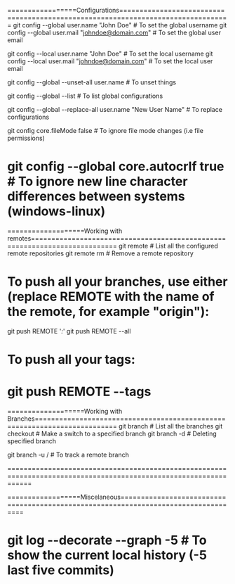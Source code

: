 =================Configurations=================================================================================
git config --global user.name "John Doe"  # To set the global username
git config --global user.mail "johndoe@domain.com"  # To set the global user email

git config --local user.name "John Doe"  # To set the local username
git config --local user.mail "johndoe@domain.com"  # To set the local user email

git config --global --unset-all user.name  # To unset things

git config --global --list  # To list global configurations

git config --global --replace-all user.name "New User Name"  # To replace configurations

git config core.fileMode false  # To ignore file mode changes (i.e file permissions)

git config --global core.autocrlf true  # To ignore new line character differences between systems (windows-linux)
==================================================================================================================

===================Working with remotes===========================================================================
git remote  # List all the configured remote repositories
git remote rm <remote>  # Remove a remote repository

# To push all your branches, use either (replace REMOTE with the name of the remote, for example "origin"):
git push REMOTE '*:*'
git push REMOTE --all

# To push all your tags:
git push REMOTE --tags
==================================================================================================================

===================Working with Branches==========================================================================
git branch  # List all the branches
git checkout <branch>  # Make a switch to a specified branch
git branch -d <branch>  # Deleting specified branch

git branch -u <remote>/<branch> # To track a remote branch

==================================================================================================================

==================Miscelaneous====================================================================================

git log --decorate --graph -5   # To show the current local history (-5 last five commits)
==================================================================================================================

